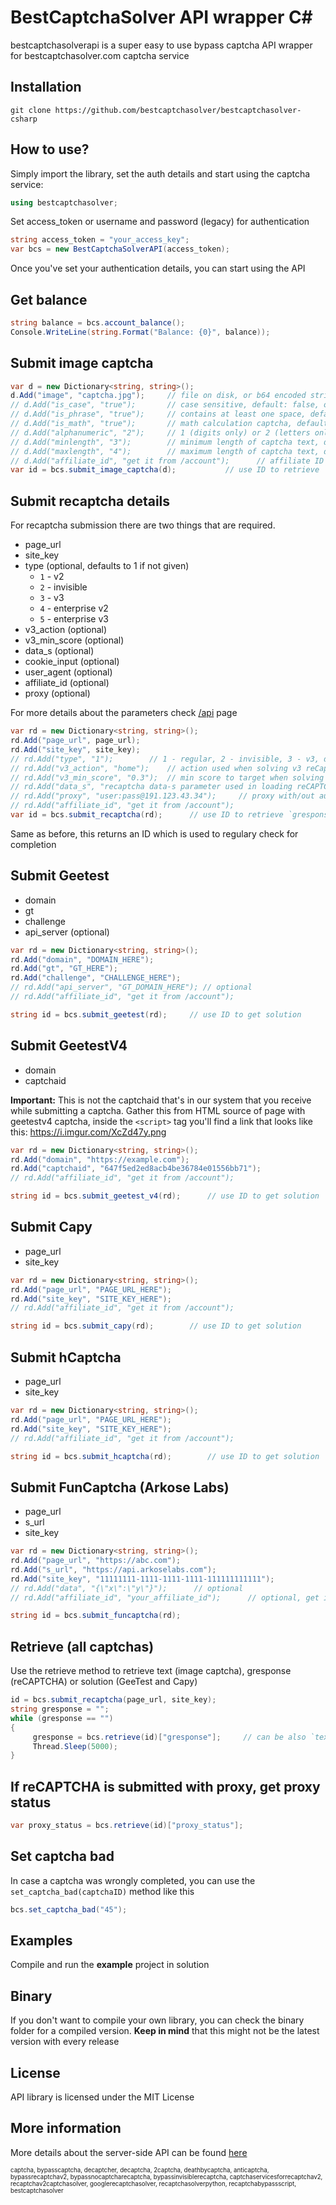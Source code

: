 BestCaptchaSolver API wrapper C#
=========================================
bestcaptchasolverapi is a super easy to use bypass captcha API wrapper for bestcaptchasolver.com captcha service

## Installation

    git clone https://github.com/bestcaptchasolver/bestcaptchasolver-csharp

## How to use?

Simply import the library, set the auth details and start using the captcha service:

``` csharp
using bestcaptchasolver;
```
Set access_token or username and password (legacy) for authentication

``` csharp
string access_token = "your_access_key";
var bcs = new BestCaptchaSolverAPI(access_token);
```

Once you've set your authentication details, you can start using the API

## Get balance

``` csharp
string balance = bcs.account_balance();
Console.WriteLine(string.Format("Balance: {0}", balance));
```

## Submit image captcha

``` csharp
var d = new Dictionary<string, string>();
d.Add("image", "captcha.jpg");	   // file on disk, or b64 encoded string
// d.Add("is_case", "true");       // case sensitive, default: false, optional
// d.Add("is_phrase", "true");     // contains at least one space, default: false, optional
// d.Add("is_math", "true");       // math calculation captcha, default: false, optional
// d.Add("alphanumeric", "2");     // 1 (digits only) or 2 (letters only), default: all characters
// d.Add("minlength", "3");        // minimum length of captcha text, default: any
// d.Add("maxlength", "4");        // maximum length of captcha text, default: any
// d.Add("affiliate_id", "get it from /account");      // affiliate ID
var id = bcs.submit_image_captcha(d);			// use ID to retrieve `text`
```


## Submit recaptcha details

For recaptcha submission there are two things that are required.
- page_url
- site_key
- type (optional, defaults to 1 if not given)
  - `1` - v2
  - `2` - invisible
  - `3` - v3
  - `4` - enterprise v2
  - `5` - enterprise v3
- v3_action (optional)
- v3_min_score (optional)
- data_s (optional)
- cookie_input (optional)
- user_agent (optional)
- affiliate_id (optional)
- proxy (optional)

For more details about the parameters check [/api](https://bestcaptchasolver.com/api) page

``` csharp
var rd = new Dictionary<string, string>();
rd.Add("page_url", page_url);
rd.Add("site_key", site_key);
// rd.Add("type", "1");        // 1 - regular, 2 - invisible, 3 - v3, default: 1
// rd.Add("v3_action", "home");    // action used when solving v3 reCaptcha
// rd.Add("v3_min_score", "0.3");  // min score to target when solving v3
// rd.Add("data_s", "recaptcha data-s parameter used in loading reCAPTCHA");
// rd.Add("proxy", "user:pass@191.123.43.34");     // proxy with/out authentication
// rd.Add("affiliate_id", "get it from /account");
var id = bcs.submit_recaptcha(rd);		// use ID to retrieve `gresponse`
```
Same as before, this returns an ID which is used to regulary check for completion


## Submit Geetest
- domain
- gt
- challenge
- api_server (optional)

```csharp
var rd = new Dictionary<string, string>();
rd.Add("domain", "DOMAIN_HERE");
rd.Add("gt", "GT_HERE");
rd.Add("challenge", "CHALLENGE_HERE");
// rd.Add("api_server", "GT_DOMAIN_HERE"); // optional
// rd.Add("affiliate_id", "get it from /account");

string id = bcs.submit_geetest(rd);		// use ID to get solution
```

## Submit GeetestV4

- domain
- captchaid

**Important:** This is not the captchaid that's in our system that you receive while submitting a captcha. Gather this from HTML source of page with geetestv4 captcha, inside the `<script>` tag you'll find a link that looks like this: https://i.imgur.com/XcZd47y.png

```csharp
var rd = new Dictionary<string, string>();
rd.Add("domain", "https://example.com");
rd.Add("captchaid", "647f5ed2ed8acb4be36784e01556bb71");
// rd.Add("affiliate_id", "get it from /account");

string id = bcs.submit_geetest_v4(rd);		// use ID to get solution
```

## Submit Capy

- page_url
- site_key

```csharp
var rd = new Dictionary<string, string>();
rd.Add("page_url", "PAGE_URL_HERE");
rd.Add("site_key", "SITE_KEY_HERE");
// rd.Add("affiliate_id", "get it from /account");

string id = bcs.submit_capy(rd);		// use ID to get solution
```

## Submit hCaptcha
- page_url
- site_key

```csharp
var rd = new Dictionary<string, string>();
rd.Add("page_url", "PAGE_URL_HERE");
rd.Add("site_key", "SITE_KEY_HERE");
// rd.Add("affiliate_id", "get it from /account");

string id = bcs.submit_hcaptcha(rd);		// use ID to get solution
```

## Submit FunCaptcha (Arkose Labs)
- page_url
- s_url
- site_key

```csharp
var rd = new Dictionary<string, string>();
rd.Add("page_url", "https://abc.com");
rd.Add("s_url", "https://api.arkoselabs.com");
rd.Add("site_key", "11111111-1111-1111-1111-111111111111");
// rd.Add("data", "{\"x\":\"y\"}");      // optional
// rd.Add("affiliate_id", "your_affiliate_id");      // optional, get it from /account

string id = bcs.submit_funcaptcha(rd);
```

## Retrieve (all captchas)

Use the retrieve method to retrieve text (image captcha), gresponse (reCAPTCHA) or solution (GeeTest and Capy)

```csharp
id = bcs.submit_recaptcha(page_url, site_key);
string gresponse = "";
while (gresponse == "")
{
     gresponse = bcs.retrieve(id)["gresponse"];		// can be also `text` or `solution`
     Thread.Sleep(5000);
}
```


## If reCAPTCHA is submitted with proxy, get proxy status

``` csharp
var proxy_status = bcs.retrieve(id)["proxy_status"];
```

## Set captcha bad

In case a captcha was wrongly completed, you can use the `set_captcha_bad(captchaID)` method like this
```csharp
bcs.set_captcha_bad("45");
```


## Examples
Compile and run the **example** project in solution

## Binary
If you don't want to compile your own library, you can check the binary folder for a compiled version.
**Keep in mind** that this might not be the latest version with every release

## License
API library is licensed under the MIT License

## More information
More details about the server-side API can be found [here](https://bestcaptchasolver.com)


<sup><sub>captcha, bypasscaptcha, decaptcher, decaptcha, 2captcha, deathbycaptcha, anticaptcha, 
bypassrecaptchav2, bypassnocaptcharecaptcha, bypassinvisiblerecaptcha, captchaservicesforrecaptchav2, 
recaptchav2captchasolver, googlerecaptchasolver, recaptchasolverpython, recaptchabypassscript, bestcaptchasolver</sup></sub>
